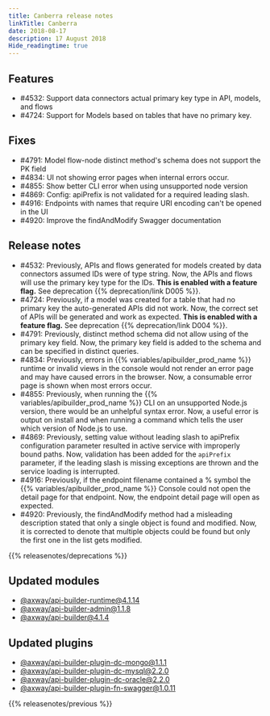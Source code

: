 ```yaml
---
title: Canberra release notes
linkTitle: Canberra
date: 2018-08-17
description: 17 August 2018
Hide_readingtime: true
---
```

## Features

* #4532: Support data connectors actual primary key type in API, models, and flows
* #4724: Support for Models based on tables that have no primary key.

## Fixes

* #4791: Model flow-node distinct method's schema does not support the PK field
* #4834: UI not showing error pages when internal errors occur.
* #4855: Show better CLI error when using unsupported node version
* #4869: Config: apiPrefix is not validated for a required leading slash.
* #4916: Endpoints with names that require URI encoding can't be opened in the UI
* #4920: Improve the findAndModify Swagger documentation

## Release notes

* #4532: Previously, APIs and flows generated for models created by data connectors assumed IDs were of type string. Now, the APIs and flows will use the primary key type for the IDs. **This is enabled with a feature flag.** See deprecation {{% deprecation/link D005 %}}.
* #4724: Previously, if a model was created for a table that had no primary key the auto-generated APIs did not work. Now, the correct set of APIs will be generated and work as expected. **This is enabled with a feature flag.** See deprecation {{% deprecation/link D004 %}}.
* #4791: Previously, distinct method schema did not allow using of the primary key field. Now, the primary key field is added to the schema and can be specified in distinct queries.
* #4834: Previously, errors in {{% variables/apibuilder_prod_name %}} runtime or invalid views in the console would not render an error page and may have caused errors in the browser. Now, a consumable error page is shown when most errors occur.
* #4855: Previously, when running the {{% variables/apibuilder_prod_name %}} CLI on an unsupported Node.js version, there would be an unhelpful syntax error. Now, a useful error is output on install and when running a command which tells the user which version of Node.js to use.
* #4869: Previously, setting value without leading slash to apiPrefix configuration parameter resulted in active service with improperly bound paths. Now, validation has been added for the `apiPrefix` parameter, if the leading slash is missing exceptions are thrown and the service loading is interrupted.
* #4916: Previously, if the endpoint filename contained a % symbol the {{% variables/apibuilder_prod_name %}} Console could not open the detail page for that endpoint. Now, the endpoint detail page will open as expected.
* #4920: Previously, the findAndModify method had a misleading description stated that only a single object is found and modified. Now, it is corrected to denote that multiple objects could be found but only the first one in the list gets modified.

{{% releasenotes/deprecations %}}

## Updated modules

* [@axway/api-builder-runtime@4.1.14](https://www.npmjs.com/package/@axway/api-builder-runtime/v/4.1.14)
* [@axway/api-builder-admin@1.1.8](https://www.npmjs.com/package/@axway/api-builder-admin/v/1.1.8)
* [@axway/api-builder@4.1.4](https://www.npmjs.com/package/@axway/api-builder/v/4.1.4)

## Updated plugins

* [@axway/api-builder-plugin-dc-mongo@1.1.1](https://www.npmjs.com/package/@axway/api-builder-plugin-dc-mongo/v/1.1.1)
* [@axway/api-builder-plugin-dc-mysql@2.2.0](https://www.npmjs.com/package/@axway/api-builder-plugin-dc-mysql/v/2.2.0)
* [@axway/api-builder-plugin-dc-oracle@2.2.0](https://www.npmjs.com/package/@axway/api-builder-plugin-dc-oracle/v/2.2.0)
* [@axway/api-builder-plugin-fn-swagger@1.0.11](https://www.npmjs.com/package/@axway/api-builder-plugin-fn-swagger/v/1.0.11)


{{% releasenotes/previous %}}
